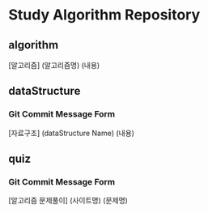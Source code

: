 # Study Algorithm Repository

## algorithm

[알고리즘] (알고리즘명) (내용)

## dataStructure

### Git Commit Message Form

[자료구조] (dataStructure Name) (내용)

## quiz

### Git Commit Message Form

[알고리즘 문제풀이] (사이트명) (문제명)
